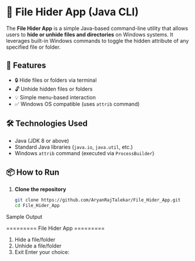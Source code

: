 # 🔐 File Hider App (Java CLI)

The **File Hider App** is a simple Java-based command-line utility that allows users to **hide or unhide files and directories** on Windows systems. It leverages built-in Windows commands to toggle the hidden attribute of any specified file or folder.

## 🚀 Features

- 🔒 Hide files or folders via terminal
- 🔓 Unhide hidden files or folders
- 💡 Simple menu-based interaction
- ✅ Windows OS compatible (uses `attrib` command)

## 🛠️ Technologies Used

- Java (JDK 8 or above)
- Standard Java libraries (`java.io`, `java.util`, etc.)
- Windows `attrib` command (executed via `ProcessBuilder`)

## 📦 How to Run

1. **Clone the repository**
   ```bash
   git clone https://github.com/AryanRajTalekar/File_Hider_App.git
   cd File_Hider_App


Sample Output

========= File Hider App =========
1. Hide a file/folder
2. Unhide a file/folder
3. Exit
Enter your choice:
